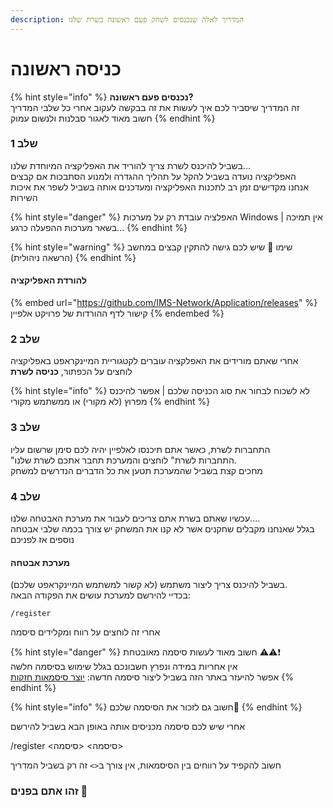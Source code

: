 ```yaml
---
description: המדריך לאלה שנכנסים לשחק פעם ראשונה בשרת שלנו
---
```


# כניסה ראשונה

{% hint style="info" %}
**נכנסים פעם ראשונה?**\
&#x20;זה המדריך שיסביר לכם איך לעשות את זה בבקשה לעקוב אחרי כל שלבי המדריך\
חשוב מאוד לאגור סבלנות ולנשום עמוק
{% endhint %}

### שלב 1

בשביל להיכנס לשרת צריך להוריד את האפליקציה המיוחדת שלנו... \
האפליקציה נועדה בשביל להקל על תהליך ההגדרה ולמנוע הסתבכות אם קבצים\
אנחנו מקדישים זמן רב לתכנות האפליקציה ומעדכנים אותה  בשביל לשפר את איכות השירות

{% hint style="danger" %}
האפלציה עובדת רק על מערכות Windows | אין תמיכה בשאר מערכות ההפעלה כרגע...
{% endhint %}

{% hint style="warning" %}
שימו 🖤 שיש לכם גישה להתקין קבצים במחשב (הרשאה ניהולית)
{% endhint %}

#### להורדת האפליקציה

{% embed url="https://github.com/IMS-Network/Application/releases" %}
קישור לדף ההורדות של פרויקט אלפיין
{% endembed %}

### שלב 2

אחרי שאתם מורידים את האפלקציה עוברים לקטגוריית המיינקראפט באפליקציה\
לוחצים על הכפתור, **כניסה לשרת**

{% hint style="info" %}
לא לשכוח לבחור את סוג הכניסה שלכם | אפשר להיכנס מפרוץ (לא מקורי) או ממשתמש מקורי
{% endhint %}

### **שלב 3**

התחברות לשרת, כאשר אתם תיכנסו לאלפיין יהיה לכם סימן שרשום עליו \
"התחברות לשרת" לוחצים והמערכת תחבר אתכם לשרת שלנו. \
מחכים קצת בשביל שהמערכת תטען את כל הדברים הנדרשים למשחק&#x20;

### שלב 4

עכשיו שאתם בשרת אתם צריכים לעבור את מערכת האבטחה שלנו....\
&#x20;בגלל שאנחנו מקבלים שחקנים אשר לא קנו את המשחק יש צורך בכמה שלבי אבטחה נוספים אז לפניכם&#x20;

#### מערכת אבטחה&#x20;

בשביל להיכנס צריך ליצור משתמש (לא קשור למשתמש המיינקראפט שלכם). \
בכדיי להירשם למערכת עושים את הפקודה הבאה:

`/register`

אחרי זה לוחצים על רווח ומקלידים סיסמה

{% hint style="danger" %}
חשוב מאוד לעשות סיסמה מאובטחת ⚠⚠❗ \
אין אחריות במידה ונפרץ חשבונכם בגלל שימוש בסיסמה חלשה\
אפשר להיעזר באתר הזה בשביל ליצור סיסמה חדשה: [יוצר סיסמאות חזקות](https://passwordsgenerator.net/)
{% endhint %}

{% hint style="info" %}
חשוב גם לזכור את הסיסמה שלכם📛
{% endhint %}

אחרי שיש לכם סיסמה מכניסים אותה באופן הבא בשביל להירשם

/register <סיסמה> <סיסמה>

חשוב להקפיד על רווחים בין הסיסמאות, אין צורך ב`<>` זה רק בשביל המדריך

### זהו אתם בפנים :clap:
